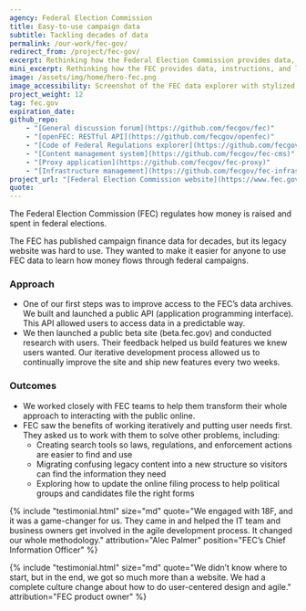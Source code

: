 ```yaml
---
agency: Federal Election Commission
title: Easy-to-use campaign data
subtitle: Tackling decades of data
permalink: /our-work/fec-gov/
redirect_from: /project/fec-gov/
excerpt: Rethinking how the Federal Election Commission provides data, instructions and legal resources to the public.
mini_excerpt: Rethinking how the FEC provides data, instructions, and legal resources to the public.
image: /assets/img/home/hero-fec.png
image_accessibility: Screenshot of the FEC data explorer with stylized magnifying glass.
project_weight: 12
tag: fec.gov
expiration_date:
github_repo:
    - "[General discussion forum](https://github.com/fecgov/fec)"
    - "[openFEC: RESTful API](https://github.com/fecgov/openfec)"
    - "[Code of Federal Regulations explorer](https://github.com/fecgov/fec-eregs)"
    - "[Content management system](https://github.com/fecgov/fec-cms)"
    - "[Proxy application](https://github.com/fecgov/fec-proxy)"
    - "[Infrastructure management](https://github.com/fecgov/fec-infrastructure)"
project_url: "[Federal Election Commission website](https://www.fec.gov/)"
quote:
---
```


The Federal Election Commission (FEC) regulates how money is raised and spent in federal elections.

The FEC has published campaign finance data for decades, but its legacy website was hard to use. They wanted to make it easier for anyone to use FEC data to learn how money flows through federal campaigns.

### Approach
* One of our first steps was to improve access to the FEC’s data archives. We built and launched a public API (application programming interface). This API allowed users to access data in a predictable way.
* We then launched a public beta site (beta.fec.gov) and conducted research with users. Their feedback helped us build features we knew users wanted. Our iterative development process allowed us to continually improve the site and ship new features every two weeks.

### Outcomes
* We worked closely with FEC teams to help them transform their whole approach to interacting with the public online.
* FEC saw the benefits of working iteratively and putting user needs first. They asked us to work with them to solve other problems, including:
    * Creating search tools so laws, regulations, and enforcement actions are easier to find and use
    * Migrating confusing legacy content into a new structure so visitors can find the information they need
    * Exploring how to update the online filing process to help political groups and candidates file the right forms


<!-- -->
{% include "testimonial.html"
  size="md"
  quote="We engaged with 18F, and it was a game-changer for us. They came in and helped the IT team and business owners get involved in the agile development process. It changed our whole methodology."
  attribution="Alec Palmer"
  position="FEC’s Chief Information Officer"
%}


{% include "testimonial.html"
  size="md"
  quote="We didn’t know where to start, but in the end, we got so much more than a website. We had a complete culture change about how to do user-centered design and agile."
  attribution="FEC product owner"
%}

